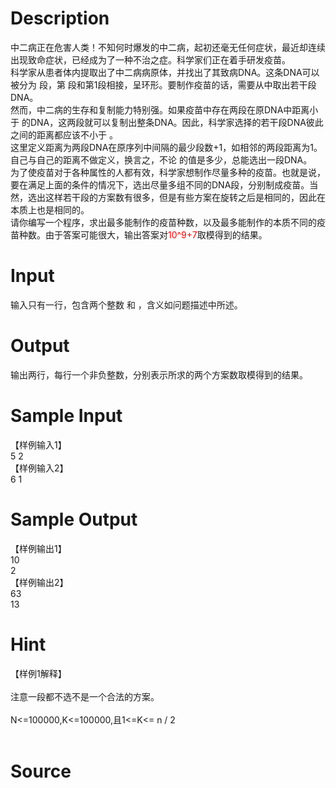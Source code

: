 
# Description

<div class="content"><div>中二病正在危害人类！不知何时爆发的中二病，起初还毫无任何症状，最近却连续出现致命症状，已经成为了一种不治之症。科学家们正在着手研发疫苗。</div>
<div>科学家从患者体内提取出了中二病病原体，并找出了其致病DNA。这条DNA可以被分为 段，第 段和第1段相接，呈环形。要制作疫苗的话，需要从中取出若干段DNA。 </div>
<div>然而，中二病的生存和复制能力特别强。如果疫苗中存在两段在原DNA中距离小于 的DNA，这两段就可以复制出整条DNA。因此，科学家选择的若干段DNA彼此之间的距离都应该不小于 。</div>
<div>这里定义距离为两段DNA在原序列中间隔的最少段数+1，如相邻的两段距离为1。自己与自己的距离不做定义，换言之，不论 的值是多少，总能选出一段DNA。</div>
<div>为了使疫苗对于各种属性的人都有效，科学家想制作尽量多种的疫苗。也就是说，要在满足上面的条件的情况下，选出尽量多组不同的DNA段，分别制成疫苗。当然，选出这样若干段的方案数有很多，但是有些方案在旋转之后是相同的，因此在本质上也是相同的。</div>
<div>请你编写一个程序，求出最多能制作的疫苗种数，以及最多能制作的本质不同的疫苗种数。由于答案可能很大，输出答案对<span style="color: rgb(255, 0, 0);">10^9+7</span>取模得到的结果。</div>
<p></p></div>

# Input

<div class="content"><div>输入只有一行，包含两个整数 和 ，含义如问题描述中所述。</div>
<p></p></div>

# Output

<div class="content"><div>输出两行，每行一个非负整数，分别表示所求的两个方案数取模得到的结果。</div>
<div></div>
<p></p></div>

# Sample Input

<div class="content"><span class="sampledata">【样例输入1】<br/>
5 2<br/>
【样例输入2】<br/>
6 1<br/>
</span></div>

# Sample Output

<div class="content"><span class="sampledata">【样例输出1】<br/>
10<br/>
2<br/>
【样例输出2】<br/>
63<br/>
13<br/>
</span></div>

# Hint

<div class="content"><p></p><div>【样例1解释】</div><br/>
<div>注意一段都不选不是一个合法的方案。</div><br/>
<div>N&lt;=100000,K&lt;=100000,且1&lt;=K&lt;= n / 2</div><br/>
<p></p><p></p></div>

# Source

<div class="content"><p><a href="problemset.php?search="></a></p></div>

